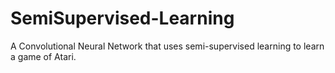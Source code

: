 # SemiSupervised-Learning
A Convolutional Neural Network that uses semi-supervised learning to learn a game of Atari.
